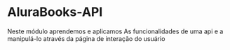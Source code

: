 # AluraBooks-API
Neste módulo aprendemos e aplicamos As funcionalidades de uma api e a manipulá-lo através da página de interação do usuário 
